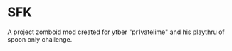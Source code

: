 # SFK
A project zomboid mod created for ytber "pr1vatelime" and his playthru of spoon only challenge.
